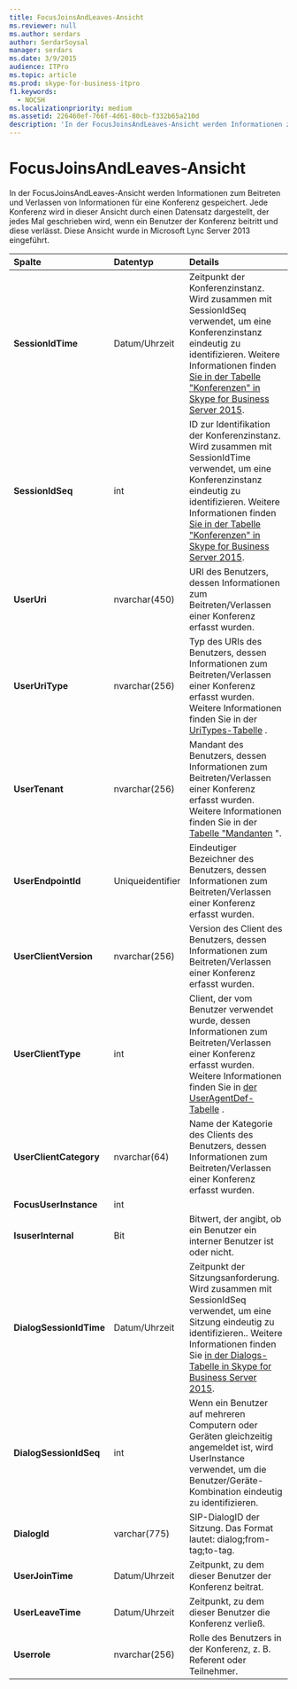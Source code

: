 ```yaml
---
title: FocusJoinsAndLeaves-Ansicht
ms.reviewer: null
ms.author: serdars
author: SerdarSoysal
manager: serdars
ms.date: 3/9/2015
audience: ITPro
ms.topic: article
ms.prod: skype-for-business-itpro
f1.keywords:
  - NOCSH
ms.localizationpriority: medium
ms.assetid: 226460ef-766f-4d61-80cb-f332b65a210d
description: 'In der FocusJoinsAndLeaves-Ansicht werden Informationen zum Beitreten und Verlassen von Informationen für eine Konferenz gespeichert. Jede Konferenz wird in dieser Ansicht durch einen Datensatz dargestellt, der jedes Mal geschrieben wird, wenn ein Benutzer der Konferenz beitritt und diese verlässt. Diese Ansicht wurde in Microsoft Lync Server 2013 eingeführt.'
---
```


# <a name="focusjoinsandleaves-view"></a>FocusJoinsAndLeaves-Ansicht
 
In der FocusJoinsAndLeaves-Ansicht werden Informationen zum Beitreten und Verlassen von Informationen für eine Konferenz gespeichert. Jede Konferenz wird in dieser Ansicht durch einen Datensatz dargestellt, der jedes Mal geschrieben wird, wenn ein Benutzer der Konferenz beitritt und diese verlässt. Diese Ansicht wurde in Microsoft Lync Server 2013 eingeführt.
  
|**Spalte**|**Datentyp**|**Details**|
|:-----|:-----|:-----|
|**SessionIdTime** <br/> |Datum/Uhrzeit  <br/> |Zeitpunkt der Konferenzinstanz. Wird zusammen mit SessionIdSeq verwendet, um eine Konferenzinstanz eindeutig zu identifizieren. Weitere Informationen finden [Sie in der Tabelle "Konferenzen" in Skype for Business Server 2015](conferences.md). <br/> |
|**SessionIdSeq** <br/> |int  <br/> |ID zur Identifikation der Konferenzinstanz. Wird zusammen mit SessionIdTime verwendet, um eine Konferenzinstanz eindeutig zu identifizieren. Weitere Informationen finden [Sie in der Tabelle "Konferenzen" in Skype for Business Server 2015](conferences.md). <br/> |
|**UserUri** <br/> |nvarchar(450)  <br/> |URI des Benutzers, dessen Informationen zum Beitreten/Verlassen einer Konferenz erfasst wurden.  <br/> |
|**UserUriType** <br/> |nvarchar(256)  <br/> |Typ des URIs des Benutzers, dessen Informationen zum Beitreten/Verlassen einer Konferenz erfasst wurden. Weitere Informationen finden Sie in der [UriTypes-Tabelle](uritypes.md) . <br/> |
|**UserTenant** <br/> |nvarchar(256)  <br/> |Mandant des Benutzers, dessen Informationen zum Beitreten/Verlassen einer Konferenz erfasst wurden. Weitere Informationen finden Sie in der [Tabelle "Mandanten](tenants.md) ". <br/> |
|**UserEndpointId** <br/> |Uniqueidentifier  <br/> |Eindeutiger Bezeichner des Benutzers, dessen Informationen zum Beitreten/Verlassen einer Konferenz erfasst wurden.  <br/> |
|**UserClientVersion** <br/> |nvarchar(256)  <br/> |Version des Client des Benutzers, dessen Informationen zum Beitreten/Verlassen einer Konferenz erfasst wurden.  <br/> |
|**UserClientType** <br/> |int  <br/> |Client, der vom Benutzer verwendet wurde, dessen Informationen zum Beitreten/Verlassen einer Konferenz erfasst wurden. Weitere Informationen finden Sie in [der UserAgentDef-Tabelle](useragentdef.md) . <br/> |
|**UserClientCategory** <br/> |nvarchar(64)  <br/> |Name der Kategorie des Clients des Benutzers, dessen Informationen zum Beitreten/Verlassen einer Konferenz erfasst wurden.  <br/> |
|**FocusUserInstance** <br/> |int  <br/> ||
|**IsuserInternal** <br/> |Bit  <br/> |Bitwert, der angibt, ob ein Benutzer ein interner Benutzer ist oder nicht.  <br/> |
|**DialogSessionIdTime** <br/> |Datum/Uhrzeit  <br/> |Zeitpunkt der Sitzungsanforderung. Wird zusammen mit SessionIdSeq verwendet, um eine Sitzung eindeutig zu identifizieren.. Weitere Informationen finden Sie [in der Dialogs-Tabelle in Skype for Business Server 2015](dialogs.md). <br/> |
|**DialogSessionIdSeq** <br/> |int  <br/> |Wenn ein Benutzer auf mehreren Computern oder Geräten gleichzeitig angemeldet ist, wird UserInstance verwendet, um die Benutzer/Geräte-Kombination eindeutig zu identifizieren.  <br/> |
|**DialogId** <br/> |varchar(775)  <br/> |SIP-DialogID der Sitzung. Das Format lautet: dialog;from-tag;to-tag.  <br/> |
|**UserJoinTime** <br/> |Datum/Uhrzeit  <br/> |Zeitpunkt, zu dem dieser Benutzer der Konferenz beitrat.  <br/> |
|**UserLeaveTime** <br/> |Datum/Uhrzeit  <br/> |Zeitpunkt, zu dem dieser Benutzer die Konferenz verließ.  <br/> |
|**Userrole** <br/> |nvarchar(256)  <br/> |Rolle des Benutzers in der Konferenz, z. B. Referent oder Teilnehmer.  <br/> |
   

